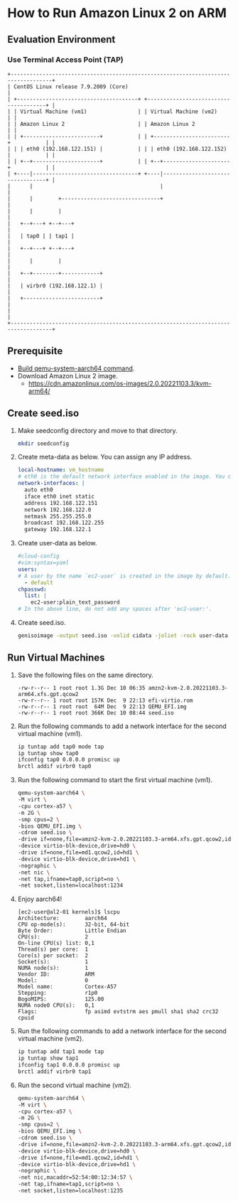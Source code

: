 # How to Run Amazon Linux 2 on ARM

## Evaluation Environment
### Use Terminal Access Point (TAP)
<!--
- IP address will be assigned automatically. The first virtual machine's IP address will be 192.168.122.76. and the second virtual machine's IP address will be 192.168.122.77.
-->
  ```
  +-----------------------------------------------------------------------------------+
  | CentOS Linux release 7.9.2009 (Core)                                              |
  | +--------------------------------------+ +--------------------------------------+ |
  | | Virtual Machine (vm1)                | | Virtual Machine (vm2)                | |
  | | Amazon Linux 2                       | | Amazon Linux 2                       | |
  | | +------------------------+           | | +------------------------+           | |
  | | | eth0 (192.168.122.151) |           | | | eth0 (192.168.122.152) |           | |
  | | +--+---------------------+           | | +--+---------------------+           | |
  | +----|---------------------------------+ +----|---------------------------------+ |
  |      |                                        |                                   |
  |      |        +-------------------------------+                                   |
  |      |        |                                                                   |
  |   +--+---+ +--+---+                                                               |
  |   | tap0 | | tap1 |                                                               |
  |   +--+---+ +--+---+                                                               |
  |      |        |                                                                   |
  |   +--+--------+------------+                                                      |
  |   | virbr0 (192.168.122.1) |                                                      |
  |   +------------------------+                                                      |
  |                                                                                   |
  +-----------------------------------------------------------------------------------+
  ```

## Prerequisite
- [Build qemu-system-aarch64 command](./HowToRunARMonX86_64.md#build-qemu-system-aarch64).
- Download Amazon Linux 2 image.
  - https://cdn.amazonlinux.com/os-images/2.0.20221103.3/kvm-arm64/

## Create seed.iso
1. Make seedconfig directory and move to that directory.
   ```sh
   mkdir seedconfig
   ```
1. Create meta-data as below. You can assign any IP address.
   ```yaml
   local-hostname: vm_hostname
   # eth0 is the default network interface enabled in the image. You can configure static network settings with an entry like the following.
   network-interfaces: |
     auto eth0
     iface eth0 inet static
     address 192.168.122.151
     network 192.168.122.0
     netmask 255.255.255.0
     broadcast 192.168.122.255
     gateway 192.168.122.1
   ```
1. Create user-data as below.
   ```yaml
   #cloud-config
   #vim:syntax=yaml
   users:
   # A user by the name `ec2-user` is created in the image by default.
     - default
   chpasswd:
     list: |
       ec2-user:plain_text_password
   # In the above line, do not add any spaces after 'ec2-user:'.
   ```
1. Create seed.iso.
   ```sh
   genisoimage -output seed.iso -volid cidata -joliet -rock user-data meta-data
   ```

## Run Virtual Machines
1. Save the following files on the same directory.
   ```
   -rw-r--r-- 1 root root 1.3G Dec 10 06:35 amzn2-kvm-2.0.20221103.3-arm64.xfs.gpt.qcow2
   -rw-r--r-- 1 root root 157K Dec  9 22:13 efi-virtio.rom
   -rw-r--r-- 1 root root  64M Dec  9 22:13 QEMU_EFI.img
   -rw-r--r-- 1 root root 366K Dec 10 08:44 seed.iso   
   ```
1. Run the following commands to add a network interface for the second virtual machine (vm1).
   ```sh
   ip tuntap add tap0 mode tap
   ip tuntap show tap0
   ifconfig tap0 0.0.0.0 promisc up
   brctl addif virbr0 tap0
   ```
1. Run the following command to start the first virtual machine (vm1).
   ```sh
   qemu-system-aarch64 \
   -M virt \
   -cpu cortex-a57 \
   -m 2G \
   -smp cpus=2 \
   -bios QEMU_EFI.img \
   -cdrom seed.iso \
   -drive if=none,file=amzn2-kvm-2.0.20221103.3-arm64.xfs.gpt.qcow2,id=hd0 \
   -device virtio-blk-device,drive=hd0 \
   -drive if=none,file=md1.qcow2,id=hd1 \
   -device virtio-blk-device,drive=hd1 \
   -nographic \
   -net nic \
   -net tap,ifname=tap0,script=no \
   -net socket,listen=localhost:1234
   ```
1. Enjoy aarch64!
   ```
   [ec2-user@al2-01 kernels]$ lscpu
   Architecture:        aarch64
   CPU op-mode(s):      32-bit, 64-bit
   Byte Order:          Little Endian
   CPU(s):              2
   On-line CPU(s) list: 0,1
   Thread(s) per core:  1
   Core(s) per socket:  2
   Socket(s):           1
   NUMA node(s):        1
   Vendor ID:           ARM
   Model:               0
   Model name:          Cortex-A57
   Stepping:            r1p0
   BogoMIPS:            125.00
   NUMA node0 CPU(s):   0,1
   Flags:               fp asimd evtstrm aes pmull sha1 sha2 crc32 cpuid
   ```   
1. Run the following commands to add a network interface for the second virtual machine (vm2).
   ```sh
   ip tuntap add tap1 mode tap
   ip tuntap show tap1
   ifconfig tap1 0.0.0.0 promisc up
   brctl addif virbr0 tap1
   ```
1. Run the second virtual machine (vm2).
   ```sh
   qemu-system-aarch64 \
   -M virt \
   -cpu cortex-a57 \
   -m 2G \
   -smp cpus=2 \
   -bios QEMU_EFI.img \
   -cdrom seed.iso \
   -drive if=none,file=amzn2-kvm-2.0.20221103.3-arm64.xfs.gpt.qcow2,id=hd0 \
   -device virtio-blk-device,drive=hd0 \
   -drive if=none,file=md1.qcow2,id=hd1 \
   -device virtio-blk-device,drive=hd1 \
   -nographic \
   -net nic,macaddr=52:54:00:12:34:57 \
   -net tap,ifname=tap1,script=no \
   -net socket,listen=localhost:1235
   ```
